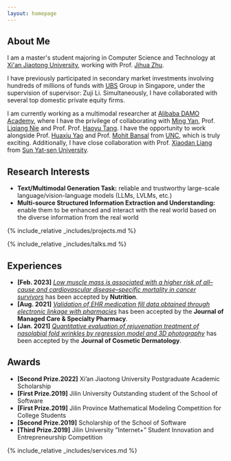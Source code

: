 ```yaml
---
layout: homepage
---
```


## About Me

I am a master's student majoring in Computer Science and Technology at <a href="https://www.xjtu.edu.cn/" target="_blank"> Xi'an Jiaotong University</a>, working with Prof. <a href="https://scholar.google.com.hk/citations?hl=zh-CN&user=JcN97sQAAAAJ" target="_blank"> Jihua Zhu</a>.

I have previously participated in secondary market investments involving hundreds of millions of funds with <a href="https://www.ubs.com/us/en.html" target="_blank"> UBS</a> Group in Singapore, under the supervision of supervisor: Zuji Li. Simultaneously, I have collaborated with several top domestic private equity firms.

I am currently working as a multimodal researcher at <a href="https://damo.alibaba.com/?lang=zh" target="_blank"> Alibaba DAMO Academy</a>, where I have the privilege of collaborating with <a href="https://scholar.google.com.hk/citations?hl=zh-CN&user=uIUfGxYAAAAJ" target="_blank"> Ming Yan</a>, Prof. <a href="https://scholar.google.com.hk/citations?user=yywVMhUAAAAJ&hl=zh-CN&oi=ao" target="_blank"> Liqiang Nie</a> and Prof. Prof. <a href="[https://scholar.google.com.hk/citations?user=yywVMhUAAAAJ&hl=zh-CN&oi=ao](https://scholar.google.com.hk/citations?hl=zh-CN&user=pA9PNhsAAAAJ)" target="_blank"> Haoyu Tang</a>. I have the opportunity to work alongside Prof. <a href="https://scholar.google.com.hk/citations?user=A20BZnQAAAAJ&hl=zh-CN&oi=ao" target="_blank"> Huaxiu Yao</a> and Prof. <a href="https://scholar.google.com.hk/citations?user=DN8QtscAAAAJ&hl=zh-CN&oi=ao" target="_blank"> Mohit Bansal</a> from <a href="https://www.unc.edu/"  target="_blank">UNC</a>, which is truly exciting. Additionally, I have close collaboration with Prof. <a href="https://scholar.google.com.hk/citations?user=voxznZAAAAAJ&hl=zh-CN&oi=ao"  target="_blank">Xiaodan Liang</a> from <a href="https://www.sysu.edu.cn/"  target="_blank">Sun Yat-sen University</a>.


## Research Interests
- **Text/Multimodal Generation Task:** reliable and trustworthy large-scale language/vision-language models (LLMs, LVLMs, etc.)
- **Multi-source Structured Information Extraction and Understanding:**  enable them to be enhanced and interact with the real world based on the diverse information from the real world


<!-- {% include_relative _includes/publications.md %} -->

{% include_relative _includes/projects.md %}

{% include_relative _includes/talks.md %}







## Experiences

<!-- - **[Feb. 2020]** Our paper about incremental learning is accepted to CVPR 2020.
- **[Feb. 2020]** We will host the ACM Multimedia Asia 2020 conference in Singapore!
- **[Sept. 2019]** Our paper about few-shot learning is accepted to NeurIPS 2019. -->
- **[Feb. 2023]** <a href="https://www.sciencedirect.com/science/article/pii/S089990072200346X" target="_blank">*Low muscle mass is associated with a higher risk of all–cause and cardiovascular disease–specific mortality in cancer survivors*</a> has been accepted by **Nutrition**. 
- **[Aug. 2021]** <a href="https://www.jmcp.org/doi/full/10.18553/jmcp.2021.27.10.1482" target="_blank">*Validation of EHR medication fill data obtained through electronic linkage with pharmacies*</a> has been accepted by the **Journal of Managed Care & Specialty Pharmacy**.
- **[Jan. 2021]** <a href="https://onlinelibrary.wiley.com/doi/abs/10.1111/jocd.13486" target="_blank">*Quantitative evaluation of rejuvenation treatment of nasolabial fold wrinkles by regression model and 3D photography*</a> has been accepted by the **Journal of Cosmetic Dermatology**.

## Awards
- **[Second Prize.2022]** Xi’an Jiaotong University Postgraduate Academic Scholarship
- **[First Prize.2019]** Jilin University Outstanding student of the School of Software
- **[First Prize.2019]** Jilin Province Mathematical Modeling Competition for College Students
- **[Second Prize.2019]** Scholarship of the School of Software
- **[Third Prize.2019]** Jilin University ”Internet+” Student Innovation and Entrepreneurship Competition



{% include_relative _includes/services.md %}


